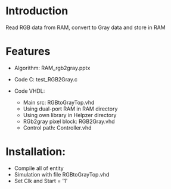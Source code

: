<!---
/*******************************************************************************
// Project name   : LSI Contest 2017
// File name      : README.md
// Created date   : Mon 20 Mar 2017
// Author         : Huy Hung Ho
// Last modified  : Mon 20 Mar 2017
// Desc           :
*******************************************************************************/
-->
Introduction
============
Read RGB data from RAM, convert to Gray data and store in RAM

Features
========
- Algorithm: RAM_rgb2gray.pptx

- Code C: test_RGB2Gray.c

- Code VHDL:
	+ Main src: RGBtoGrayTop.vhd
	+ Using dual-port RAM in RAM directory
	+ Using own library in Helpzer directory
	+ RGb2gray pixel block: RGB2Gray.vhd
	+ Control path: Controller.vhd

Installation:
=============
- Compile all of entity
- Simulation with file RGBtoGrayTop.vhd
- Set Clk and Start = '1'
